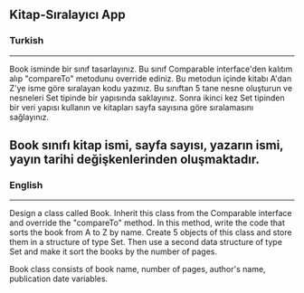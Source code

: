 ## Kitap-Sıralayıcı App

### Turkish
---
Book isminde bir sınıf tasarlayınız. Bu sınıf Comparable interface'den kalıtım alıp "compareTo" metodunu override ediniz. Bu metodun içinde kitabı A'dan Z'ye isme göre sıralayan kodu yazınız. Bu sınıftan 5 tane nesne oluşturun ve nesneleri Set tipinde bir yapısında saklayınız. Sonra ikinci kez Set tipinden bir veri yapısı kullanın ve kitapları sayfa sayısına göre sıralamasını sağlayınız.

Book sınıfı kitap ismi, sayfa sayısı, yazarın ismi, yayın tarihi değişkenlerinden oluşmaktadır.
---
### English
---
Design a class called Book. Inherit this class from the Comparable interface and override the "compareTo" method. In this method, write the code that sorts the book from A to Z by name. Create 5 objects of this class and store them in a structure of type Set. Then use a second data structure of type Set and make it sort the books by the number of pages.

Book class consists of book name, number of pages, author's name, publication date variables.